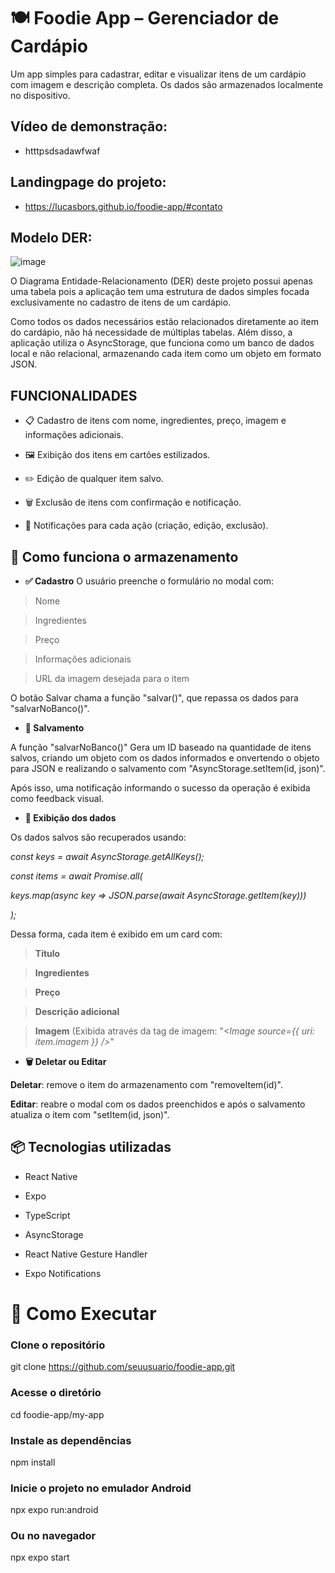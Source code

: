 # 🍽️ Foodie App – Gerenciador de Cardápio

Um app simples para cadastrar, editar e visualizar itens de um cardápio com imagem e descrição completa. Os dados são armazenados localmente no dispositivo.

## Vídeo de demonstração: 

- htttpsdsadawfwaf

## Landingpage do projeto:

- https://lucasbors.github.io/foodie-app/#contato

## Modelo DER: 

![image](https://github.com/user-attachments/assets/f1d3b505-c6f9-4a3d-8c21-73d2d2066dd6)

O Diagrama Entidade-Relacionamento (DER) deste projeto possui apenas uma tabela pois a aplicação tem uma estrutura de dados simples
focada exclusivamente no cadastro de itens de um cardápio.

Como todos os dados necessários estão relacionados diretamente ao item do cardápio, não há necessidade de múltiplas tabelas.
Além disso, a aplicação utiliza o AsyncStorage, que funciona como um banco de dados local e não relacional, armazenando cada item como um objeto em formato JSON.


## **FUNCIONALIDADES** 

- 📋 Cadastro de itens com nome, ingredientes, preço, imagem e informações adicionais.

- 🖼️ Exibição dos itens em cartões estilizados.

- ✏️ Edição de qualquer item salvo.

- 🗑️ Exclusão de itens com confirmação e notificação.

- 🔔 Notificações para cada ação (criação, edição, exclusão).

## 🧠 Como funciona o armazenamento

- **✅ Cadastro**
O usuário preenche o formulário no modal com:

>Nome

>Ingredientes

>Preço

>Informações adicionais

>URL da imagem desejada para o item

O botão Salvar chama a função "salvar()", que repassa os dados para "salvarNoBanco()".

- **💾 Salvamento**
  
A função "salvarNoBanco()" Gera um ID baseado na quantidade de itens salvos, criando um objeto com os dados informados e onvertendo o objeto para JSON e realizando o salvamento com "AsyncStorage.setItem(id, json)".

Após isso, uma notificação informando o sucesso da operação é exibida como feedback visual.

- **🔄 Exibição dos dados**
  
Os dados salvos são recuperados usando:

*const keys = await AsyncStorage.getAllKeys();*

*const items = await Promise.all(*

  *keys.map(async key => JSON.parse(await AsyncStorage.getItem(key)))*
  
*);*

Dessa forma, cada item é exibido em um card com:

>**Título**

>**Ingredientes**

>**Preço**

>**Descrição adicional**

>**Imagem** (Exibida através da tag de imagem: "*<Image source={{ uri: item.imagem }} />*"

- **🗑️ Deletar ou Editar**
  
**Deletar**: remove o item do armazenamento com "removeItem(id)".

**Editar**: reabre o modal com os dados preenchidos e após o salvamento atualiza o item com "setItem(id, json)".

## 📦 Tecnologias utilizadas

- React Native

- Expo

- TypeScript

- AsyncStorage

- React Native Gesture Handler

- Expo Notifications

# 🚀 Como Executar

### Clone o repositório

git clone https://github.com/seuusuario/foodie-app.git

### Acesse o diretório

cd foodie-app/my-app

### Instale as dependências

npm install

### Inicie o projeto no emulador Android
npx expo run:android

### Ou no navegador
npx expo start


